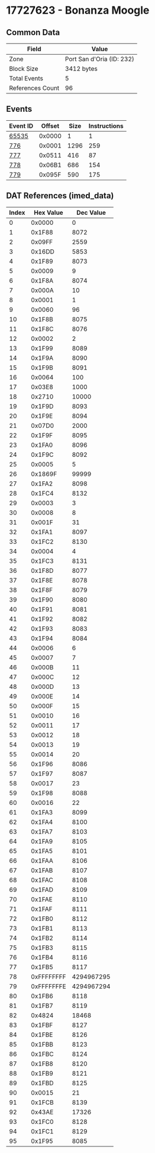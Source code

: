 # 17727623 - Bonanza Moogle

## Common Data

| Field            | Value                     |
|------------------|---------------------------|
| Zone             | Port San d'Oria (ID: 232) |
| Block Size       | 3412 bytes                |
| Total Events     | 5                         |
| References Count | 96                        |

## Events

| Event ID            | Offset   |   Size |   Instructions |
|---------------------|----------|--------|----------------|
| [65535](./65535.md) | 0x0000   |      1 |              1 |
| [776](./776.md)     | 0x0001   |   1296 |            259 |
| [777](./777.md)     | 0x0511   |    416 |             87 |
| [778](./778.md)     | 0x06B1   |    686 |            154 |
| [779](./779.md)     | 0x095F   |    590 |            175 |

## DAT References (imed_data)

|   Index | Hex Value   |   Dec Value |
|---------|-------------|-------------|
|       0 | 0x0000      |           0 |
|       1 | 0x1F88      |        8072 |
|       2 | 0x09FF      |        2559 |
|       3 | 0x16DD      |        5853 |
|       4 | 0x1F89      |        8073 |
|       5 | 0x0009      |           9 |
|       6 | 0x1F8A      |        8074 |
|       7 | 0x000A      |          10 |
|       8 | 0x0001      |           1 |
|       9 | 0x0060      |          96 |
|      10 | 0x1F8B      |        8075 |
|      11 | 0x1F8C      |        8076 |
|      12 | 0x0002      |           2 |
|      13 | 0x1F99      |        8089 |
|      14 | 0x1F9A      |        8090 |
|      15 | 0x1F9B      |        8091 |
|      16 | 0x0064      |         100 |
|      17 | 0x03E8      |        1000 |
|      18 | 0x2710      |       10000 |
|      19 | 0x1F9D      |        8093 |
|      20 | 0x1F9E      |        8094 |
|      21 | 0x07D0      |        2000 |
|      22 | 0x1F9F      |        8095 |
|      23 | 0x1FA0      |        8096 |
|      24 | 0x1F9C      |        8092 |
|      25 | 0x0005      |           5 |
|      26 | 0x1869F     |       99999 |
|      27 | 0x1FA2      |        8098 |
|      28 | 0x1FC4      |        8132 |
|      29 | 0x0003      |           3 |
|      30 | 0x0008      |           8 |
|      31 | 0x001F      |          31 |
|      32 | 0x1FA1      |        8097 |
|      33 | 0x1FC2      |        8130 |
|      34 | 0x0004      |           4 |
|      35 | 0x1FC3      |        8131 |
|      36 | 0x1F8D      |        8077 |
|      37 | 0x1F8E      |        8078 |
|      38 | 0x1F8F      |        8079 |
|      39 | 0x1F90      |        8080 |
|      40 | 0x1F91      |        8081 |
|      41 | 0x1F92      |        8082 |
|      42 | 0x1F93      |        8083 |
|      43 | 0x1F94      |        8084 |
|      44 | 0x0006      |           6 |
|      45 | 0x0007      |           7 |
|      46 | 0x000B      |          11 |
|      47 | 0x000C      |          12 |
|      48 | 0x000D      |          13 |
|      49 | 0x000E      |          14 |
|      50 | 0x000F      |          15 |
|      51 | 0x0010      |          16 |
|      52 | 0x0011      |          17 |
|      53 | 0x0012      |          18 |
|      54 | 0x0013      |          19 |
|      55 | 0x0014      |          20 |
|      56 | 0x1F96      |        8086 |
|      57 | 0x1F97      |        8087 |
|      58 | 0x0017      |          23 |
|      59 | 0x1F98      |        8088 |
|      60 | 0x0016      |          22 |
|      61 | 0x1FA3      |        8099 |
|      62 | 0x1FA4      |        8100 |
|      63 | 0x1FA7      |        8103 |
|      64 | 0x1FA9      |        8105 |
|      65 | 0x1FA5      |        8101 |
|      66 | 0x1FAA      |        8106 |
|      67 | 0x1FAB      |        8107 |
|      68 | 0x1FAC      |        8108 |
|      69 | 0x1FAD      |        8109 |
|      70 | 0x1FAE      |        8110 |
|      71 | 0x1FAF      |        8111 |
|      72 | 0x1FB0      |        8112 |
|      73 | 0x1FB1      |        8113 |
|      74 | 0x1FB2      |        8114 |
|      75 | 0x1FB3      |        8115 |
|      76 | 0x1FB4      |        8116 |
|      77 | 0x1FB5      |        8117 |
|      78 | 0xFFFFFFFF  |  4294967295 |
|      79 | 0xFFFFFFFE  |  4294967294 |
|      80 | 0x1FB6      |        8118 |
|      81 | 0x1FB7      |        8119 |
|      82 | 0x4824      |       18468 |
|      83 | 0x1FBF      |        8127 |
|      84 | 0x1FBE      |        8126 |
|      85 | 0x1FBB      |        8123 |
|      86 | 0x1FBC      |        8124 |
|      87 | 0x1FB8      |        8120 |
|      88 | 0x1FB9      |        8121 |
|      89 | 0x1FBD      |        8125 |
|      90 | 0x0015      |          21 |
|      91 | 0x1FCB      |        8139 |
|      92 | 0x43AE      |       17326 |
|      93 | 0x1FC0      |        8128 |
|      94 | 0x1FC1      |        8129 |
|      95 | 0x1F95      |        8085 |
